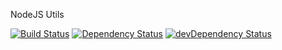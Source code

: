 NodeJS Utils

[![Build Status](https://travis-ci.org/iriand/bigben-utils.svg?branch=master)](https://travis-ci.org/iriand/bigben-utils)
[![Dependency Status](https://david-dm.org/iriand/bigben-utils.svg)](https://david-dm.org/iriand/bigben-utils)
[![devDependency Status](https://david-dm.org/iriand/bigben-utils/dev-status.svg)](https://david-dm.org/iriand/bigben-utils#info=devDependencies)
